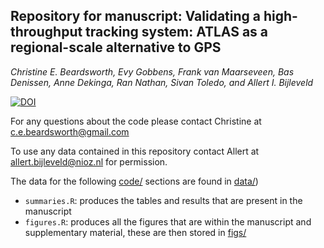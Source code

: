 ## Repository for manuscript: Validating a high-throughput tracking system: ATLAS as a regional-scale alternative to GPS

_Christine E. Beardsworth, Evy Gobbens, Frank van Maarseveen, Bas Denissen, Anne Dekinga, Ran Nathan, Sivan Toledo, and Allert I. Bijleveld_

[![DOI](https://zenodo.org/badge/DOI/10.5281/zenodo.4527614.svg)](https://doi.org/10.5281/zenodo.4527614)

For any questions about the code please contact Christine at c.e.beardsworth@gmail.com

To use any data contained in this repository contact Allert at allert.bijleveld@nioz.nl for permission.

The data for the following [code/](https://github.com/CBeardsworth/watlas_validation/blob/master/code) sections are found in [data/](https://github.com/CBeardsworth/watlas_validation/blob/master/data))

- `summaries.R`: produces the tables and results that are present in the manuscript
- `figures.R`: produces all the figures that are within the manuscript and supplementary material, these are then stored in [figs/](https://github.com/CBeardsworth/watlas_validation/blob/master/figs)
